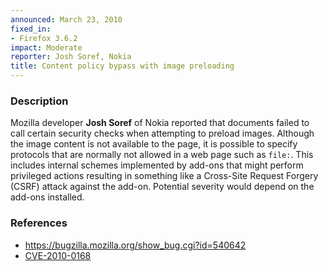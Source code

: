 ```yaml
---
announced: March 23, 2010
fixed_in:
- Firefox 3.6.2
impact: Moderate
reporter: Josh Soref, Nokia
title: Content policy bypass with image preloading
---
```


<h3>Description</h3>

<p>Mozilla developer <strong>Josh Soref</strong> of Nokia reported that
documents failed to call certain security checks when attempting to
preload images.  Although the image content is not available to the page, it
is possible to specify protocols that are normally not allowed in a web page
such as <code>file:</code>. This includes internal schemes implemented by
add-ons that might perform privileged actions resulting in something like a
Cross-Site Request Forgery (CSRF) attack against the add-on. Potential severity
would depend on the add-ons installed.</p>

<h3>References</h3>

<ul>
  <li><a href="https://bugzilla.mozilla.org/show_bug.cgi?id=540642">https://bugzilla.mozilla.org/show_bug.cgi?id=540642</a></li>
  <li><a class="ex-ref" href="http://cve.mitre.org/cgi-bin/cvename.cgi?name=CVE-2010-0168">CVE-2010-0168</a></li>
</ul>




